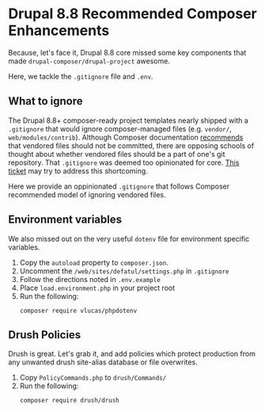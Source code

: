 # Drupal 8.8 Recommended Composer Enhancements

Because, let's face it, Drupal 8.8 core missed some key components that made `drupal-composer/drupal-project` awesome.

Here, we tackle the `.gitignore` file and `.env`.

## What to ignore

The Drupal 8.8+ composer-ready project templates nearly shipped with a `.gitignore` that would ignore composer-managed files (e.g. `vendor/`, `web/modules/contrib`). Although Composer documentation [recommends](https://getcomposer.org/doc/faqs/should-i-commit-the-dependencies-in-my-vendor-directory.md) that vendored files should not be committed, there are opposing schools of thought about whether vendored files should be a part of one's git repository. That `.gitignore` was deemed too opinionated for core. [This ticket](https://www.drupal.org/project/drupal/issues/3082958) may try to address this shortcoming.

Here we provide an oppinionated `.gitignore` that follows Composer recommended model of ignoring vendored files.

## Environment variables

We also missed out on the very useful `dotenv` file for environment specific variables. 

1. Copy the `autoload` property to `composer.json`.
2. Uncomment the `/web/sites/defatul/settings.php` in `.gitignore`
3. Follow the directions noted in `.env.example`
4. Place `load.environment.php` in your project root
5. Run the following:
   ```
   composer require vlucas/phpdotenv
   ```

## Drush Policies

Drush is great. Let's grab it, and add policies which protect production from any unwanted drush site-alias database or file overwrites.

1. Copy `PolicyCommands.php` to `drush/Commands/`
2. Run the following:
   ```
   composer require drush/drush
   ```